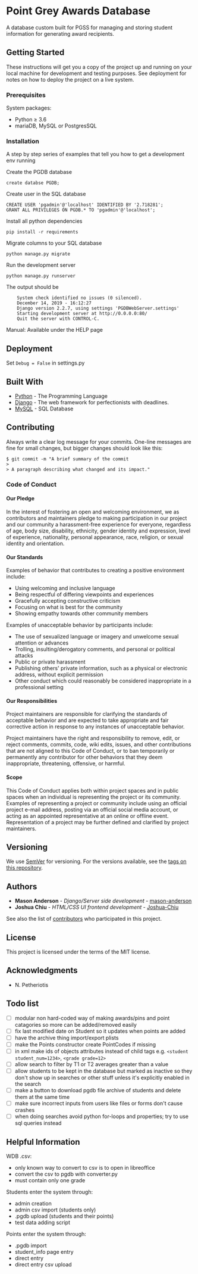 # Point Grey Awards Database

A database custom built for PGSS for managing and storing student information for generating award recipients.

## Getting Started

These instructions will get you a copy of the project up and running on your local machine for development and testing purposes. See deployment for notes on how to deploy the project on a live system.

### Prerequisites

System packages:
* Python ≥ 3.6
* mariaDB, MySQL or PostgresSQL

### Installation

A step by step series of examples that tell you how to get a development env running

Create the PGDB database
```
create databse PGDB;
```

Create user in the SQL database
```
CREATE USER 'pgadmin'@'localhost' IDENTIFIED BY '2.718281';
GRANT ALL PRIVILEGES ON PGDB.* TO 'pgadmin'@'localhost';
```

Install all python dependencies
```
pip install -r requirements
```

Migrate columns to your SQL database
```
python manage.py migrate
```

Run the development server
```
python manage.py runserver
```

The output should be
```
    System check identified no issues (0 silenced).
    December 14, 2019 - 16:12:27
    Django version 2.2.7, using settings 'PGDBWebServer.settings'
    Starting development server at http://0.0.0.0:80/
    Quit the server with CONTROL-C.
```

Manual: Available under the HELP page

## Deployment

Set ```Debug = False``` in settings.py

## Built With

* [Python](https://www.python.org/downloads/) - The Programming Language
* [Django](https://docs.djangoproject.com/en/2.2/) - The web framework for perfectionists with deadlines.
* [MySQL](https://dev.mysql.com/downloads/mysql/) - SQL Database

## Contributing

Always write a clear log message for your commits. One-line messages are fine for small changes, but bigger changes should look like this:

    $ git commit -m "A brief summary of the commit
    > 
    > A paragraph describing what changed and its impact."
    
### Code of Conduct

#### Our Pledge

In the interest of fostering an open and welcoming environment, we as
contributors and maintainers pledge to making participation in our project and
our community a harassment-free experience for everyone, regardless of age, body
size, disability, ethnicity, gender identity and expression, level of experience,
nationality, personal appearance, race, religion, or sexual identity and
orientation.

#### Our Standards

Examples of behavior that contributes to creating a positive environment
include:

* Using welcoming and inclusive language
* Being respectful of differing viewpoints and experiences
* Gracefully accepting constructive criticism
* Focusing on what is best for the community
* Showing empathy towards other community members

Examples of unacceptable behavior by participants include:

* The use of sexualized language or imagery and unwelcome sexual attention or
advances
* Trolling, insulting/derogatory comments, and personal or political attacks
* Public or private harassment
* Publishing others' private information, such as a physical or electronic
  address, without explicit permission
* Other conduct which could reasonably be considered inappropriate in a
  professional setting

#### Our Responsibilities

Project maintainers are responsible for clarifying the standards of acceptable
behavior and are expected to take appropriate and fair corrective action in
response to any instances of unacceptable behavior.

Project maintainers have the right and responsibility to remove, edit, or
reject comments, commits, code, wiki edits, issues, and other contributions
that are not aligned to this Code of Conduct, or to ban temporarily or
permanently any contributor for other behaviors that they deem inappropriate,
threatening, offensive, or harmful.

#### Scope

This Code of Conduct applies both within project spaces and in public spaces
when an individual is representing the project or its community. Examples of
representing a project or community include using an official project e-mail
address, posting via an official social media account, or acting as an appointed
representative at an online or offline event. Representation of a project may be
further defined and clarified by project maintainers.

## Versioning

We use [SemVer](http://semver.org/) for versioning. For the versions available, see the [tags on this repository](https://github.com/your/project/tags). 

## Authors

* **Mason Anderson** - *Django/Server side development* - [mason-anderson](https://github.com/mason-anderson)
* **Joshua Chiu** - *HTML/CSS UI frontend development* - [Joshua-Chiu](https://github.com/Joshua-Chiu)

See also the list of [contributors](https://github.com/Joshua-Chiu/PGDBWebServer/contributors) who participated in this project.

## License

This project is licensed under the terms of the MIT license.

## Acknowledgments

* N. Petheriotis

## Todo list

- [ ] modular non hard-coded way of making awards/pins and point catagories so more can be added/removed easily
- [ ] fix last modified date on Student so it updates when points are added
- [ ] have the archive thing import/export plists
- [ ] make the Points constructor create PointCodes if missing
- [ ] in xml make ids of objects attributes instead of child tags e.g. `<student student_num=1234>`, `<grade grade=12>`
- [ ] allow search to filter by T1 or T2 averages greater than a value
- [ ] allow students to be kept in the database but marked as inactive so they don't show up in searches or other stuff unless it's explicitly enabled in the search
- [ ] make a button to download pgdb file archive of students and delete them at the same time
- [ ] make sure incorrect inputs from users like files or forms don't cause crashes
- [ ] when doing searches avoid python for-loops and properties; try to use sql queries instead

## Helpful Information

WDB .csv:

* only known way to convert to csv is to open in libreoffice
* convert the csv to pgdb with converter.py
* must contain only one grade

Students enter the system through:

* admin creation
* admin csv import (students only)
* .pgdb upload (students and their points)
* test data adding script

Points enter the system through:

* .pgdb import
* student_info page entry
* direct entry
* direct entry csv upload
